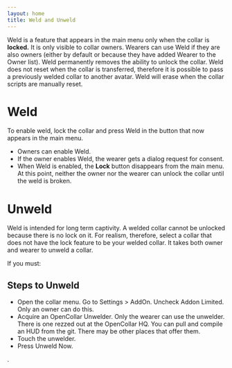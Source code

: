 ```yaml
---
layout: home
title: Weld and Unweld
---
```


Weld is a feature that appears in the main menu only when the collar is **locked.**  It is only visible to collar owners.  Wearers can use Weld if they are also owners (either by default or because they have added Wearer to the Owner list).  Weld permanently removes the ability to unlock the collar.  Weld does not reset when the collar is transferred, therefore it is possible to pass a previously welded collar to another avatar.  Weld will erase when the collar scripts are manually reset.
# Weld   
To enable weld, lock the collar and press Weld in the button that now appears in the main menu.   
- Owners can enable Weld.   
- If the owner enables Weld, the wearer gets a dialog request for consent.
- When Weld is enabled, the **Lock** button disappears from the main menu.  At this point, neither the owner nor the wearer can unlock the collar until the weld is broken.   

# Unweld
Weld is intended for long term captivity.  A welded collar cannot be unlocked because there is no lock on it.  For realism, therefore, select a collar that does not have the lock feature to be your welded collar. It takes both owner and wearer to unweld a collar.

If you must:

## Steps to Unweld

- Open the collar menu.  Go to Settings > AddOn.  Uncheck Addon Limited.  Only an owner can do this.  
- Acquire an OpenCollar Unwelder.  Only the wearer can use the unwelder.  There is one rezzed out at the OpenCollar HQ.  You can pull and compile an HUD from the git.  There may be other places that offer them.
- Touch the unwelder.  
- Press Unweld Now.  

.
